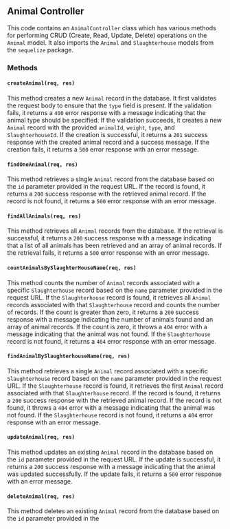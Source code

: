 ## Animal Controller

This code contains an `AnimalController` class which has various methods for performing CRUD (Create, Read, Update, Delete) operations on the `Animal` model. It also imports the `Animal` and `Slaughterhouse` models from the `sequelize` package.

### Methods

#### `createAnimal(req, res)`

This method creates a new `Animal` record in the database. It first validates the request body to ensure that the `type` field is present. If the validation fails, it returns a `400` error response with a message indicating that the animal type should be specified. If the validation succeeds, it creates a new `Animal` record with the provided `animalId`, `weight`, `type`, and `SlaughterhouseId`. If the creation is successful, it returns a `201` success response with the created animal record and a success message. If the creation fails, it returns a `500` error response with an error message.

#### `findOneAnimal(req, res)`

This method retrieves a single `Animal` record from the database based on the `id` parameter provided in the request URL. If the record is found, it returns a `200` success response with the retrieved animal record. If the record is not found, it returns a `500` error response with an error message.

#### `findAllAnimals(req, res)`

This method retrieves all `Animal` records from the database. If the retrieval is successful, it returns a `200` success response with a message indicating that a list of all animals has been retrieved and an array of animal records. If the retrieval fails, it returns a `500` error response with an error message.

#### `countAnimalsBySlaughterHouseName(req, res)`

This method counts the number of `Animal` records associated with a specific `Slaughterhouse` record based on the `name` parameter provided in the request URL. If the `Slaughterhouse` record is found, it retrieves all `Animal` records associated with that `Slaughterhouse` record and counts the number of records. If the count is greater than zero, it returns a `200` success response with a message indicating the number of animals found and an array of animal records. If the count is zero, it throws a `404` error with a message indicating that the animal was not found. If the `Slaughterhouse` record is not found, it returns a `404` error response with an error message.

#### `findAnimalBySlaughterhouseName(req, res)`

This method retrieves a single `Animal` record associated with a specific `Slaughterhouse` record based on the `name` parameter provided in the request URL. If the `Slaughterhouse` record is found, it retrieves the first `Animal` record associated with that `Slaughterhouse` record. If the record is found, it returns a `200` success response with the retrieved animal record. If the record is not found, it throws a `404` error with a message indicating that the animal was not found. If the `Slaughterhouse` record is not found, it returns a `404` error response with an error message.

#### `updateAnimal(req, res)`

This method updates an existing `Animal` record in the database based on the `id` parameter provided in the request URL. If the update is successful, it returns a `200` success response with a message indicating that the animal was updated successfully. If the update fails, it returns a `500` error response with an error message.

#### `deleteAnimal(req, res)`

This method deletes an existing `Animal` record from the database based on the `id` parameter provided in the
